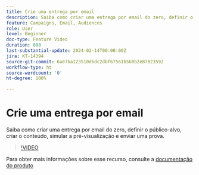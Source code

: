 ```yaml
---
title: Crie uma entrega por email
description: Saiba como criar uma entrega por email do zero, definir o público-alvo, criar o conteúdo, simular a pré-visualização e enviar uma prova.
feature: Campaigns, Email, Audiences
role: User
level: Beginner
doc-type: Feature Video
duration: 808
last-substantial-update: 2024-02-14T00:00:00Z
jira: KT-14394
source-git-commit: 6ae7ba123510d6dc2dbf67561b5b0b2e87823592
workflow-type: ht
source-wordcount: '0'
ht-degree: 100%

---
```



# Crie uma entrega por email

Saiba como criar uma entrega por email do zero, definir o público-alvo, criar o conteúdo, simular a pré-visualização e enviar uma prova.

>[!VIDEO](https://video.tv.adobe.com/v/3425866/?learn=on)

Para obter mais informações sobre esse recurso, consulte a [documentação do produto](https://experienceleague.adobe.com/docs/campaign-web/v8/msg/gs-deliveries.html?lang=pt-BR)